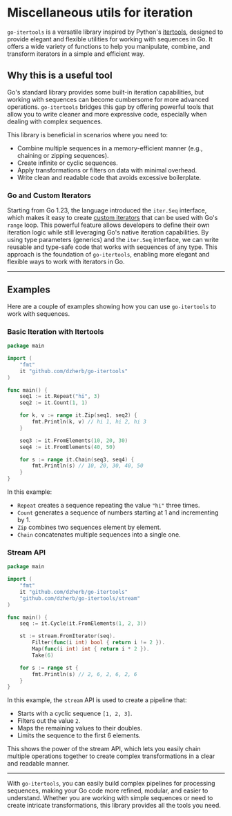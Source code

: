 # Miscellaneous utils for iteration

`go-itertools` is a versatile library inspired by Python's [itertools](https://docs.python.org/3/library/itertools.html), designed to provide elegant and flexible utilities for working with sequences in Go. It offers a wide variety of functions to help you manipulate, combine, and transform iterators in a simple and efficient way.

## Why this is a useful tool

Go's standard library provides some built-in iteration capabilities, but working with sequences can become cumbersome for more advanced operations. `go-itertools` bridges this gap by offering powerful tools that allow you to write cleaner and more expressive code, especially when dealing with complex sequences.

This library is beneficial in scenarios where you need to:

- Combine multiple sequences in a memory-efficient manner (e.g., chaining or zipping sequences).
- Create infinite or cyclic sequences.
- Apply transformations or filters on data with minimal overhead.
- Write clean and readable code that avoids excessive boilerplate.

### Go and Custom Iterators

Starting from Go 1.23, the language introduced the `iter.Seq` interface, which makes it easy to create [custom iterators](https://go.dev/blog/range-functions) that can be used with Go's `range` loop. This powerful feature allows developers to define their own iteration logic while still leveraging Go's native iteration capabilities. By using type parameters (generics) and the `iter.Seq` interface, we can write reusable and type-safe code that works with sequences of any type. This approach is the foundation of `go-itertools`, enabling more elegant and flexible ways to work with iterators in Go.

---

## Examples

Here are a couple of examples showing how you can use `go-itertools` to work with sequences.

### Basic Iteration with Itertools

```go
package main

import (
	"fmt"
	it "github.com/dzherb/go-itertools"
)

func main() {
	seq1 := it.Repeat("hi", 3)
	seq2 := it.Count(1, 1)

	for k, v := range it.Zip(seq1, seq2) {
		fmt.Println(k, v) // hi 1, hi 2, hi 3
	}

	seq3 := it.FromElements(10, 20, 30)
	seq4 := it.FromElements(40, 50)

	for s := range it.Chain(seq3, seq4) {
		fmt.Println(s) // 10, 20, 30, 40, 50
	}
}
```

In this example:
- `Repeat` creates a sequence repeating the value `"hi"` three times.
- `Count` generates a sequence of numbers starting at 1 and incrementing by 1.
- `Zip` combines two sequences element by element.
- `Chain` concatenates multiple sequences into a single one.

### Stream API

```go
package main

import (
	"fmt"
	it "github.com/dzherb/go-itertools"
	"github.com/dzherb/go-itertools/stream"
)

func main() {
	seq := it.Cycle(it.FromElements(1, 2, 3))

	st := stream.FromIterator(seq).
		Filter(func(i int) bool { return i != 2 }).
		Map(func(i int) int { return i * 2 }).
		Take(6)

	for s := range st {
		fmt.Println(s) // 2, 6, 2, 6, 2, 6
	}
}
```

In this example, the `stream` API is used to create a pipeline that:
- Starts with a cyclic sequence `[1, 2, 3]`.
- Filters out the value `2`.
- Maps the remaining values to their doubles.
- Limits the sequence to the first 6 elements.

This shows the power of the stream API, which lets you easily chain multiple operations together to create complex transformations in a clear and readable manner.

--- 

With `go-itertools`, you can easily build complex pipelines for processing sequences, making your Go code more refined, modular, and easier to understand. Whether you are working with simple sequences or need to create intricate transformations, this library provides all the tools you need.